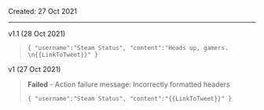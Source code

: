Created: 27 Oct 2021

---

v1.1 (28 Oct 2021)
> ```
> { "username":"Steam Status", "content":"Heads up, gamers. \n{{LinkToTweet}}" }
> ```


v1 (27 Oct 2021)
> **Failed** -
Action failure message: Incorrectly formatted headers
> ```
> { "username":"Steam Status", "content":"{{LinkToTweet}}" }
> ```
